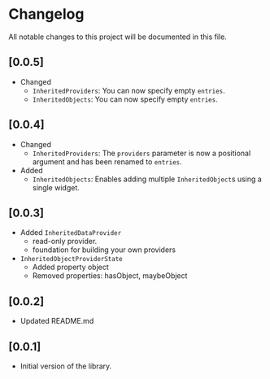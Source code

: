 # Changelog

All notable changes to this project will be documented in this file.

## [0.0.5]
- Changed
  - `InheritedProviders`: You can now specify empty `entries`.
  - `InheritedObjects`: You can now specify empty `entries`.

## [0.0.4]

- Changed
  - `InheritedProviders`: The `providers` parameter is now a positional argument and has been renamed to `entries`.
- Added
  - `InheritedObjects`: Enables adding multiple `InheritedObject`s using a single widget.
  
## [0.0.3]
- Added `InheritedDataProvider` 
  - read-only provider.
  - foundation for building your own providers 
- `InheritedObjectProviderState`
  - Added property object
  - Removed properties: hasObject, maybeObject


## [0.0.2]
- Updated README.md


## [0.0.1]
- Initial version of the library.

